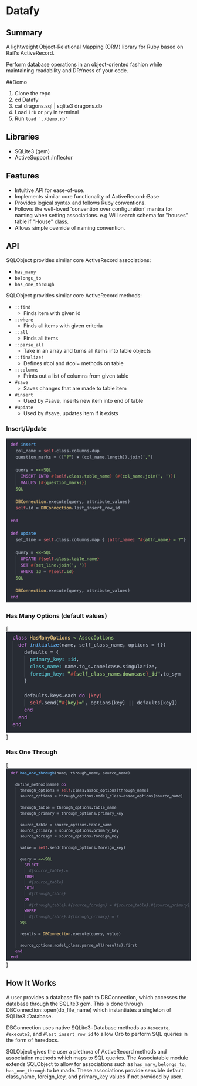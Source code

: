 # Datafy

## Summary

A lightweight Object-Relational Mapping (ORM) library for Ruby based on Rail's
ActiveRecord.

Perform database operations in an object-oriented fashion while maintaining
readability and DRYness of your code.

##Demo

1. Clone the repo
2. cd Datafy
3. cat dragons.sql | sqlite3 dragons.db
3. Load `irb` or `pry` in terminal
4. Run `load './demo.rb'`


## Libraries

- SQLite3 (gem)
- ActiveSupport::Inflector

## Features

- Intuitive API for ease-of-use.
- Implements similar core functionality of ActiveRecord::Base
- Provides logical syntax and follows Ruby conventions.
- Follows the well-loved 'convention over configuration' mantra for naming
when setting associations. e.g Will search schema for "houses" table if "House"
class.
- Allows simple override of naming convention.

## API

SQLObject provides similar core ActiveRecord associations:

- `has_many`
- `belongs_to`
- `has_one_through`

SQLObject provides similar core ActiveRecord methods:

- `::find`
    - Finds item with given id
- `::where`
    - Finds all items with given criteria
- `::all`
    - Finds all items
- `::parse_all`
    - Take in an array and turns all items into table objects
- `::finalize!`
    - Defines #col and #col= methods on table
- `::columns`
    - Prints out a list of columns from given table
- `#save`
    - Saves changes that are made to table item
- `#insert`
    - Used by #save, inserts new item into end of table
- `#update`
    - Used by #save, updates item if it exists

### Insert/Update
![Alt text](./images/Insert:Update.png?raw=true)
<!-- [![welcome](./docs/images/Insert:Update.png)] -->

### Has Many Options (default values)
[![welcome](./images/has_many_options.png)]

### Has One Through
[![welcome](./images/has_one_through.png)]


## How It Works

A user provides a database file path to DBConnection, which accesses the database
through the SQLite3 gem. This is done through DBConnection::open(db_file_name)
which instantiates a singleton of SQLite3::Database.

DBConnection uses native SQLite3::Database methods as `#execute`, `#execute2`,
and `#last_insert_row_id` to allow Orb to perform SQL queries in the
form of heredocs.

SQLObject gives the user a plethora of ActiveRecord methods and association
methods which maps to SQL queries. The Associatable module extends SQLObject to
allow for associations such as `has_many`, `belongs_to`, `has_one_through` to be
made. These associations provide sensible default class_name, foreign_key, and
primary_key values if not provided by user.
